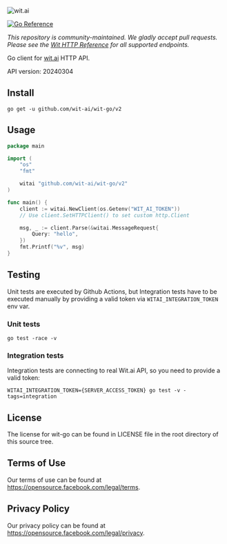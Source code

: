 ![wit.ai](https://s3.amazonaws.com/pliutau.com/wit.png)

[![Go Reference](https://pkg.go.dev/badge/github.com/wit-ai/wit-go)](https://pkg.go.dev/github.com/wit-ai/wit-go)

*This repository is community-maintained. We gladly accept pull requests. Please see the [Wit HTTP Reference](https://wit.ai/docs/http/latest) for all supported endpoints.*

Go client for [wit.ai](https://wit.ai/) HTTP API.

API version: 20240304

## Install

```
go get -u github.com/wit-ai/wit-go/v2
```

## Usage

```go
package main

import (
	"os"
	"fmt"

	witai "github.com/wit-ai/wit-go/v2"
)

func main() {
	client := witai.NewClient(os.Getenv("WIT_AI_TOKEN"))
	// Use client.SetHTTPClient() to set custom http.Client

	msg, _ := client.Parse(&witai.MessageRequest{
		Query: "hello",
	})
	fmt.Printf("%v", msg)
}
```

## Testing

Unit tests are executed by Github Actions, but Integration tests have to be executed manually by providing a valid token via `WITAI_INTEGRATION_TOKEN` env var.

### Unit tests

```
go test -race -v
```

### Integration tests

Integration tests are connecting to real Wit.ai API, so you need to provide a valid token:

```
WITAI_INTEGRATION_TOKEN={SERVER_ACCESS_TOKEN} go test -v -tags=integration
```

## License

The license for wit-go can be found in LICENSE file in the root directory of this source tree.

## Terms of Use

Our terms of use can be found at https://opensource.facebook.com/legal/terms.


## Privacy Policy

Our privacy policy can be found at
https://opensource.facebook.com/legal/privacy.
